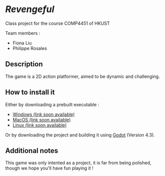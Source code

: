 # _Revengeful_

Class project for the course COMP4451 of HKUST

Team members :
- Fiona Liu
- Philippe Rosales

## Description

The game is a 2D action platformer, aimed to be dynamic and challenging.

## How to install it

Either by downloading a prebuilt executable :
- [Windows (link soon available)]()
- [MacOS (link soon available)]()
- [Linux (link soon available)]()

Or by downloading the project and building it using [Godot](https://godotengine.org/) (Version 4.3).

## Additional notes

This game was only intented as a project, it is far from being polished, though we hope you'll have fun playing it !
